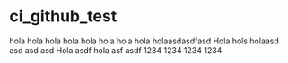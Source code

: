 # ci_github_test
hola
hola
hola
hola
hola
hola
hola
hola
holaasdasdfasd
Hola
hols
holaasd
asd
asd
asd
Hola
asdf
hola
asf
asdf
1234
1234
1234
1234
